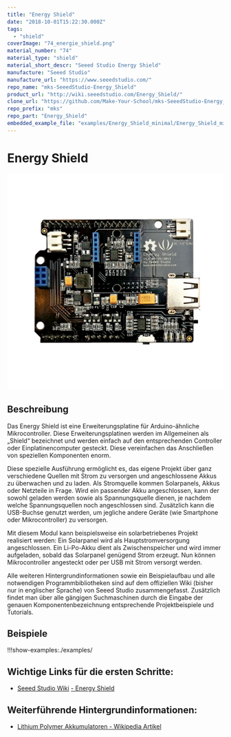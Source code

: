 ```yaml
---
title: "Energy Shield"
date: "2018-10-01T15:22:30.000Z"
tags: 
  - "shield"
coverImage: "74_energie_shield.png"
material_number: "74"
material_type: "shield"
material_short_descr: "Seeed Studio Energy Shield"
manufacture: "Seeed Studio"
manufacture_url: "https://www.seeedstudio.com/"
repo_name: "mks-SeeedStudio-Energy_Shield"
product_url: "http://wiki.seeedstudio.com/Energy_Shield/"
clone_url: "https://github.com/Make-Your-School/mks-SeeedStudio-Energy_Shield.git"
repo_prefix: "mks"
repo_part: "Energy_Shield"
embedded_example_file: "examples/Energy_Shield_minimal/Energy_Shield_minimal.ino"
---
```



# Energy Shield

![Energy Shield](./74_energie_shield.png)

## Beschreibung
Das Energy Shield ist eine Erweiterungsplatine für Arduino-ähnliche Mikrocontroller. Diese Erweiterungsplatinen werden im Allgemeinen als „Shield“ bezeichnet und werden einfach auf den entsprechenden Controller oder Einplatinencomputer gesteckt. Diese vereinfachen das Anschließen von speziellen Komponenten enorm.

Diese spezielle Ausführung ermöglicht es, das eigene Projekt über ganz verschiedene Quellen mit Strom zu versorgen und angeschlossene Akkus zu überwachen und zu laden. Als Stromquelle kommen Solarpanels, Akkus oder Netzteile in Frage. Wird ein passender Akku angeschlossen, kann der sowohl geladen werden sowie als Spannungsquelle dienen, je nachdem welche Spannungsquellen noch angeschlossen sind. Zusätzlich kann die USB-Buchse genutzt werden, um jegliche andere Geräte (wie Smartphone oder Mikrocontroller) zu versorgen.

Mit diesem Modul kann beispielsweise ein solarbetriebenes Projekt realisiert werden: Ein Solarpanel wird als Hauptstromversorgung angeschlossen. Ein Li-Po-Akku dient als Zwischenspeicher und wird immer aufgeladen, sobald das Solarpanel genügend Strom erzeugt. Nun können Mikrocontroller angesteckt oder per USB mit Strom versorgt werden.

Alle weiteren Hintergrundinformationen sowie ein Beispielaufbau und alle notwendigen Programmbibliotheken sind auf dem offiziellen Wiki (bisher nur in englischer Sprache) von Seeed Studio zusammengefasst. Zusätzlich findet man über alle gängigen Suchmaschinen durch die Eingabe der genauen Komponentenbezeichnung entsprechende Projektbeispiele und Tutorials.





## Beispiele

!!!show-examples:./examples/



<!-- infolist -->


## Wichtige Links für die ersten Schritte:

- [Seeed Studio Wiki](http://wiki.seeedstudio.com/Energy_Shield/) [- Energy Shield](http://wiki.seeedstudio.com/Energy_Shield/)

## Weiterführende Hintergrundinformationen:

- [Lithium Polymer Akkumulatoren - Wikipedia Artikel](https://de.wikipedia.org/wiki/Lithium-Polymer-Akkumulator)

